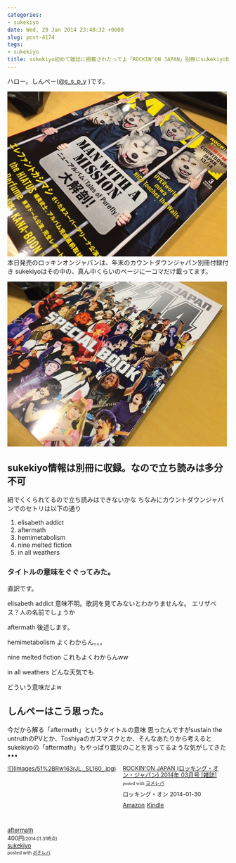 ```yaml
---
categories:
- sukekiyo
date: Wed, 29 Jan 2014 23:48:32 +0000
slug: post-4174
tags:
- sukekiyo
title: sukekiyo初めて雑誌に掲載されたってよ「ROCKIN'ON JAPAN」別冊にsukekiyo情報載ってまっせ
---
```


ハロー。しんぺー(<a href="https://twitter.com/s_s_p_y" target="_blank">@s_s_p_y</a> )です。

![](images/slooProImg_20140130084827.jpg)
本日発売のロッキンオンジャパンは、年末のカウントダウンジャパン別冊付録付き sukekiyoはその中の、真ん中くらいのページに一コマだけ載ってます。 

![](images/slooProImg_20140130084825.jpg)

<h2>sukekiyo情報は別冊に収録。なので立ち読みは多分不可</h2>

紐でくくられてるので立ち読みはできないかな
ちなみにカウントダウンジャパンでのセトリは以下の通り
<ol>
<li>elisabeth addict</li>
<li>aftermath</li>
<li>hemimetabolism</li>
<li>nine melted fiction</li>
<li>in all weathers</li>
</ol>

<h3>タイトルの意味をぐぐってみた。</h3>
直訳です。

elisabeth addict
意味不明。歌詞を見てみないとわかりませんな。
エリザベス？人の名前でしょうか

aftermath
後述します。

hemimetabolism
よくわからん。。。

nine melted fiction
これもよくわからんww

in all weathers
どんな天気でも

どういう意味だよw



<h2>しんぺーはこう思った。</h2>

今だから解る「aftermath」というタイトルの意味
思ったんですがsustain the untruthのPVとか、Toshiyaのガスマスクとか、そんなあたりから考えるとsukekiyoの「aftermath」もやっぱり震災のことを言ってるような気がしてきた•••


<div class="booklink-box" style="text-align:left;padding-bottom:20px;font-size:small;/zoom: 1;overflow: hidden;"><div class="booklink-image" style="float:left;margin:0 15px 10px 0;"><a href="http://www.amazon.co.jp/exec/obidos/asin/B00HYIC82Y/warawareotoko-22/" name="booklink" rel="nofollow" target="_blank">![](images/51%2BRw163rJL._SL160_.jpg)</a></div><div class="booklink-info" style="line-height:120%;/zoom: 1;overflow: hidden;"><div class="booklink-name" style="margin-bottom:10px;line-height:120%"><a href="http://www.amazon.co.jp/exec/obidos/asin/B00HYIC82Y/warawareotoko-22/" rel="nofollow" name="booklink" target="_blank">ROCKIN'ON JAPAN (ロッキング・オン・ジャパン) 2014年 03月号 [雑誌]</a><div class="booklink-powered-date" style="font-size:8pt;margin-top:5px;font-family:verdana;line-height:120%">posted with <a href="http://yomereba.com" rel="nofollow" target="_blank">ヨメレバ</a></div></div><div class="booklink-detail" style="margin-bottom:5px;"> ロッキング・オン 2014-01-30    </div><div class="booklink-link2" style="margin-top:10px;"><div class="shoplinkamazon" style="display:inline;margin-right:5px"><a href="http://www.amazon.co.jp/exec/obidos/asin/B00HYIC82Y/warawareotoko-22/" rel="nofollow" target="_blank" title="アマゾン" >Amazon</a></div><div class="shoplinkkindle" style="display:inline;margin-right:5px"><a href="http://www.amazon.co.jp/gp/search?keywords=ROCKIN%27ON%20JAPAN%20%28%83%8D%83b%83L%83%93%83O%81E%83I%83%93%81E%83W%83%83%83p%83%93%29%202014%94N%2003%8C%8E%8D%86%20%5B%8EG%8E%8F%5D&__mk_ja_JP=%83J%83%5E%83J%83i&url=node%3D2275256051&tag=warawareotoko-22" rel="nofollow" target="_blank" >Kindle</a></div>                        	  	  	  	</div></div><div class="booklink-footer" style="clear: left"></div></div>

<div class="pochireba" style="text-align:left;font-size:small;padding:20px 0;/zoom: 1;overflow: hidden;"><a href="https://itunes.apple.com/jp/music-video/aftermath/id768011894?uo=4&at=11ld5P" target="_blank" ></a><div class="pochi_info" style="text-align:left;/zoom: 1;overflow: hidden;"><div class="pochi_name"><a href="https://itunes.apple.com/jp/music-video/aftermath/id768011894?uo=4&at=11ld5P" target="_blank" >aftermath</a></div><div class="pochi_price" style="display:inline;">400円</div><div class="pochi_time" style="font-size:x-small;display:inline;">(2014.01.31時点)</div><div class="pochi_seller"><a href="https://itunes.apple.com/jp/artist/sukekiyo/id768011895?uo=4&at=11ld5P" target="_blank" >sukekiyo</a></div><div class="pochi_post" style="font-size:x-small;">posted with <a href="http://pochireba.com" rel="nofollow" target="_blank">ポチレバ</a></div></div><div class="pochireba-footer" style="clear: left"></div></div>
